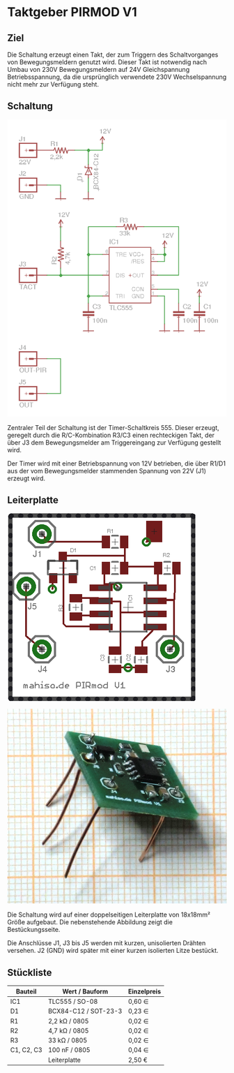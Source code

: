 # Taktgeber PIRMOD V1
## Ziel
Die Schaltung erzeugt einen Takt, der zum Triggern des Schaltvorganges von Bewegungsmeldern genutzt wird. Dieser Takt ist notwendig nach Umbau von 230V Bewegungsmeldern auf 24V Gleichspannung Betriebsspannung, da die ursprünglich verwendete 230V Wechselspannung nicht mehr zur Verfügung steht.
## Schaltung
![Schaltung des Taktgebers](eagle/image_out/pirmod_schema_v1.png)

Zentraler Teil der Schaltung ist der Timer-Schaltkreis 555. Dieser erzeugt, geregelt durch die R/C-Kombination R3/C3 einen rechteckigen Takt, der über J3 dem Bewegungsmelder am Triggereingang zur Verfügung gestellt wird.

Der Timer wird mit einer Betriebspannung von 12V betrieben, die über R1/D1 aus der vom Bewegungsmelder stammenden Spannung von 22V (J1) erzeugt wird.

## Leiterplatte
![Leiterplatte des Taktgebers](eagle/image_out/pirmod_board_v1.png)

![Bestückte Leiterplatte](images/pirmod_bestueckt.png)

Die Schaltung wird auf einer doppelseitigen Leiterplatte von 18x18mm² Größe aufgebaut. Die nebenstehende Abbildung zeigt die Bestückungsseite.

Die Anschlüsse J1, J3 bis J5 werden mit kurzen, unisolierten Drähten versehen. J2 (GND) wird später mit einer kurzen isolierten Litze bestückt.

## Stückliste
| Bauteil | Wert / Bauform | Einzelpreis |
|---------|----------------|-------------|
|IC1|TLC555 / SO-08|  0,60 ∈  |
|D1|BCX84-C12 / SOT-23-3 |  0,23 ∈  |
|R1| 2,2 kΩ / 0805 |  0,02 ∈  |
|R2| 4,7 kΩ / 0805 |  0,02 ∈  |
|R3| 33 kΩ / 0805 |  0,02 ∈  |
|C1, C2, C3| 100 nF / 0805 |  0,04 ∈  |
| | Leiterplatte |  2,50 €  |

